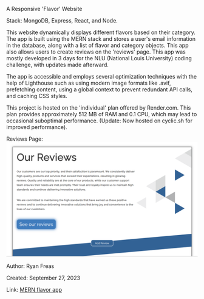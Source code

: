 A Responsive 'Flavor' Website

Stack: MongoDB, Express, React, and Node.

This website dynamically displays different flavors based on their category. The app is built using the MERN stack and stores a user's email information in the database, along with a list of flavor and category objects. This app also allows users to create reviews on the 'reviews' page. This app was mostly developed in 3 days for the NLU (National Louis University) coding challenge, with updates made afterward.

The app is accessible and employs several optimization techniques with the help of Lighthouse such as using modern image formats like .avif, prefetching content, using a global context to prevent redundant API calls, and caching CSS styles.

This project is hosted on the 'individual' plan offered by Render.com. This plan provides approximately 512 MB of RAM and 0.1 CPU, which may lead to occasional suboptimal performance. (Update: Now hosted on cyclic.sh for improved performance).

Reviews Page:
![Reviews page](./README1.png)

Author: Ryan Freas

Created: September 27, 2023

Link: [MERN flavor app](https://mern-flavor-site.onrender.com/)
